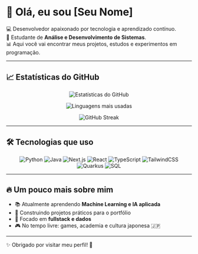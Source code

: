 # 👋 Olá, eu sou [Seu Nome]  

💻 Desenvolvedor apaixonado por tecnologia e aprendizado contínuo.  
🚀 Estudante de **Análise e Desenvolvimento de Sistemas**.  
📊 Aqui você vai encontrar meus projetos, estudos e experimentos em programação.  

---

## 📈 Estatísticas do GitHub  

<div align="center">

<!-- Stats gerais -->
![Estatísticas do GitHub](https://github-readme-stats.vercel.app/api?username=SEU-USUARIO&show_icons=true&theme=radical&count_private=true)

<!-- Linguagens mais usadas -->
![Linguagens mais usadas](https://github-readme-stats.vercel.app/api/top-langs/?username=SEU-USUARIO&layout=compact&theme=radical)

<!-- Streak (dias de contribuição) -->
![GitHub Streak](https://streak-stats.demolab.com?user=SEU-USUARIO&theme=radical&hide_border=false)

</div>

---

## 🛠️ Tecnologias que uso  

<div align="center">

![Python](https://img.shields.io/badge/Python-3776AB?style=for-the-badge&logo=python&logoColor=white)
![Java](https://img.shields.io/badge/Java-ED8B00?style=for-the-badge&logo=openjdk&logoColor=white)
![Next.js](https://img.shields.io/badge/Next.js-000000?style=for-the-badge&logo=nextdotjs&logoColor=white)
![React](https://img.shields.io/badge/React-20232A?style=for-the-badge&logo=react&logoColor=61DAFB)
![TypeScript](https://img.shields.io/badge/TypeScript-007ACC?style=for-the-badge&logo=typescript&logoColor=white)
![TailwindCSS](https://img.shields.io/badge/Tailwind_CSS-38B2AC?style=for-the-badge&logo=tailwind-css&logoColor=white)
![Quarkus](https://img.shields.io/badge/Quarkus-4695EB?style=for-the-badge&logo=quarkus&logoColor=white)
![SQL](https://img.shields.io/badge/SQL-003B57?style=for-the-badge&logo=postgresql&logoColor=white)

</div>

---

## 🔥 Um pouco mais sobre mim  
- 📚 Atualmente aprendendo **Machine Learning e IA aplicada**  
- 🌱 Construindo projetos práticos para o portfólio  
- 🎯 Focado em **fullstack e dados**  
- 🎮 No tempo livre: games, academia e cultura japonesa 🇯🇵  

---

✨ Obrigado por visitar meu perfil! 🚀  
